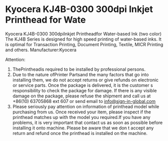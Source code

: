 # Kyocera KJ4B-0300 300dpi Inkjet Printhead for Wate

Kyocera KJ4B-0300 300dpiInkjet Printheadfor Water-based Ink (two color)
The KJ4B Series is designed for high speed printing of water-based inks. It is optimal for Transaction Printing, Document Printing, Textile, MICR Printing and others.
Manufacturer:Kyocera


Attention:
1. ThePrintheadis required to be installed by professional persons.
2. Due to the nature ofPrinter Partsand the many factors that go into installing them, we do not accept returns or give refunds on electronic or service parts. Once the package is delivered, it is the customer s responsibility to check the package for damage. If there is any visible damage on the package, please refuse the shipment and call us at +86(10) 63705868 ext 607 or send email to info@sign-in-global.com
3. Please seriously pay attention on information of printhead model while purchasing from us. Once received your item, please inspect if the printhead matches up with the model you required.If you have any problems, it is very important that contact us as soon as possible before installing it onto machine. Please be aware that we don t accept any return and refund once the printhead is installed on the machine.
